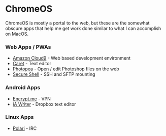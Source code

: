 # ChromeOS

ChromeOS is mostly a portal to the web, but these are the somewhat obscure apps that help me get work done similar to what I can accomplish on MacOS.

### Web Apps / PWAs

* [Amazon Cloud9](https://aws.amazon.com/cloud9/) - Web based development environment
* [Caret](https://chrome.google.com/webstore/detail/caret/fljalecfjciodhpcledpamjachpmelml?hl=en) - Text editor
* [Photopea](https://www.photopea.com/) - Open / edit Photoshop files on the web
* [Secure Shell](https://chrome.google.com/webstore/detail/secure-shell-app/pnhechapfaindjhompbnflcldabbghjo?hl=en) - SSH and SFTP mounting

### Android Apps

* [Encrypt.me](https://encrypt.me/) - VPN
* [iA Writer](https://play.google.com/store/apps/details?id=net.ia.iawriter&hl=en_US) - Dropbox text editor

### Linux Apps

* [Polari](https://wiki.gnome.org/Apps/Polari) - IRC

